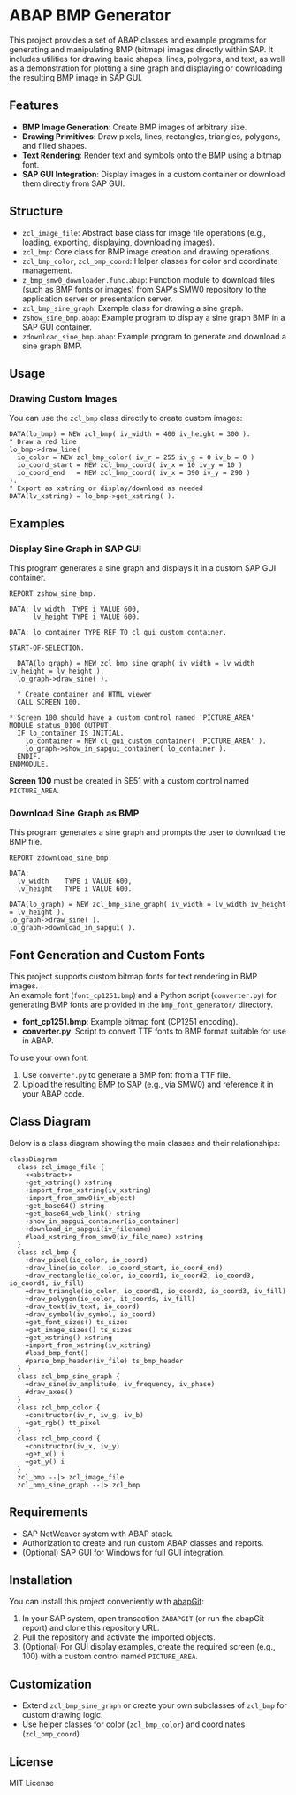 # ABAP BMP Generator

This project provides a set of ABAP classes and example programs for generating and manipulating BMP (bitmap) images directly within SAP. It includes utilities for drawing basic shapes, lines, polygons, and text, as well as a demonstration for plotting a sine graph and displaying or downloading the resulting BMP image in SAP GUI.

## Features

- **BMP Image Generation**: Create BMP images of arbitrary size.
- **Drawing Primitives**: Draw pixels, lines, rectangles, triangles, polygons, and filled shapes.
- **Text Rendering**: Render text and symbols onto the BMP using a bitmap font.
- **SAP GUI Integration**: Display images in a custom container or download them directly from SAP GUI.

## Structure

- `zcl_image_file`: Abstract base class for image file operations (e.g., loading, exporting, displaying, downloading images).
- `zcl_bmp`: Core class for BMP image creation and drawing operations.
- `zcl_bmp_color`, `zcl_bmp_coord`: Helper classes for color and coordinate management.
- `z_bmp_smw0_downloader.func.abap`: Function module to download files (such as BMP fonts or images) from SAP's SMW0 repository to the application server or presentation server.
- `zcl_bmp_sine_graph`: Example class for drawing a sine graph.
- `zshow_sine_bmp.abap`: Example program to display a sine graph BMP in a SAP GUI container.
- `zdownload_sine_bmp.abap`: Example program to generate and download a sine graph BMP.

## Usage

### Drawing Custom Images

You can use the `zcl_bmp` class directly to create custom images:

```abap
DATA(lo_bmp) = NEW zcl_bmp( iv_width = 400 iv_height = 300 ).
" Draw a red line
lo_bmp->draw_line(
  io_color = NEW zcl_bmp_color( iv_r = 255 iv_g = 0 iv_b = 0 )
  io_coord_start = NEW zcl_bmp_coord( iv_x = 10 iv_y = 10 )
  io_coord_end   = NEW zcl_bmp_coord( iv_x = 390 iv_y = 290 )
).
" Export as xstring or display/download as needed
DATA(lv_xstring) = lo_bmp->get_xstring( ).
```

## Examples

### Display Sine Graph in SAP GUI

This program generates a sine graph and displays it in a custom SAP GUI container.

```abap
REPORT zshow_sine_bmp.

DATA: lv_width  TYPE i VALUE 600,
      lv_height TYPE i VALUE 600.

DATA: lo_container TYPE REF TO cl_gui_custom_container.

START-OF-SELECTION.

  DATA(lo_graph) = NEW zcl_bmp_sine_graph( iv_width = lv_width iv_height = lv_height ).
  lo_graph->draw_sine( ).

  " Create container and HTML viewer
  CALL SCREEN 100.

* Screen 100 should have a custom control named 'PICTURE_AREA'
MODULE status_0100 OUTPUT.
  IF lo_container IS INITIAL.
    lo_container = NEW cl_gui_custom_container( 'PICTURE_AREA' ).
    lo_graph->show_in_sapgui_container( lo_container ).
  ENDIF.
ENDMODULE.
```

**Screen 100** must be created in SE51 with a custom control named `PICTURE_AREA`.

### Download Sine Graph as BMP

This program generates a sine graph and prompts the user to download the BMP file.

```abap
REPORT zdownload_sine_bmp.

DATA:
  lv_width    TYPE i VALUE 600,
  lv_height   TYPE i VALUE 600.

DATA(lo_graph) = NEW zcl_bmp_sine_graph( iv_width = lv_width iv_height = lv_height ).
lo_graph->draw_sine( ).
lo_graph->download_in_sapgui( ).
```

## Font Generation and Custom Fonts

This project supports custom bitmap fonts for text rendering in BMP images.  
An example font (`font_cp1251.bmp`) and a Python script (`converter.py`) for generating BMP fonts are provided in the `bmp_font_generator/` directory.

- **font_cp1251.bmp**: Example bitmap font (CP1251 encoding).
- **converter.py**: Script to convert TTF fonts to BMP format suitable for use in ABAP.

To use your own font:
1. Use `converter.py` to generate a BMP font from a TTF file.
2. Upload the resulting BMP to SAP (e.g., via SMW0) and reference it in your ABAP code.

## Class Diagram

Below is a class diagram showing the main classes and their relationships:

```mermaid
classDiagram
  class zcl_image_file {
    <<abstract>>
    +get_xstring() xstring
    +import_from_xstring(iv_xstring)
    +import_from_smw0(iv_object)
    +get_base64() string
    +get_base64_web_link() string
    +show_in_sapgui_container(io_container)
    +download_in_sapgui(iv_filename)
    #load_xstring_from_smw0(iv_file_name) xstring
  }
  class zcl_bmp {
    +draw_pixel(io_color, io_coord)
    +draw_line(io_color, io_coord_start, io_coord_end)
    +draw_rectangle(io_color, io_coord1, io_coord2, io_coord3, io_coord4, iv_fill)
    +draw_triangle(io_color, io_coord1, io_coord2, io_coord3, iv_fill)
    +draw_polygon(io_color, it_coords, iv_fill)
    +draw_text(iv_text, io_coord)
    +draw_symbol(iv_symbol, io_coord)
    +get_font_sizes() ts_sizes
    +get_image_sizes() ts_sizes
    +get_xstring() xstring
    +import_from_xstring(iv_xstring)
    #load_bmp_font()
    #parse_bmp_header(iv_file) ts_bmp_header
  }
  class zcl_bmp_sine_graph {
    +draw_sine(iv_amplitude, iv_frequency, iv_phase)
    #draw_axes()
  }
  class zcl_bmp_color {
    +constructor(iv_r, iv_g, iv_b)
    +get_rgb() tt_pixel
  }
  class zcl_bmp_coord {
    +constructor(iv_x, iv_y)
    +get_x() i
    +get_y() i
  }
  zcl_bmp --|> zcl_image_file
  zcl_bmp_sine_graph --|> zcl_bmp
```

## Requirements

- SAP NetWeaver system with ABAP stack.
- Authorization to create and run custom ABAP classes and reports.
- (Optional) SAP GUI for Windows for full GUI integration.

## Installation

You can install this project conveniently with [abapGit](https://github.com/abapGit):

1. In your SAP system, open transaction `ZABAPGIT` (or run the abapGit report) and clone this repository URL.
2. Pull the repository and activate the imported objects.
3. (Optional) For GUI display examples, create the required screen (e.g., 100) with a custom control named `PICTURE_AREA`.

## Customization

- Extend `zcl_bmp_sine_graph` or create your own subclasses of `zcl_bmp` for custom drawing logic.
- Use helper classes for color (`zcl_bmp_color`) and coordinates (`zcl_bmp_coord`).

## License

MIT License